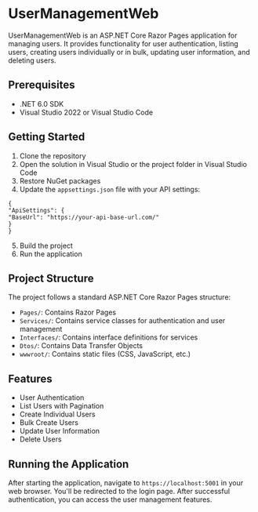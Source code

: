# UserManagementWeb

UserManagementWeb is an ASP.NET Core Razor Pages application for managing users. It provides functionality for user authentication, listing users, creating users individually or in bulk, updating user information, and deleting users.

## Prerequisites

- .NET 6.0 SDK
- Visual Studio 2022 or Visual Studio Code

## Getting Started

1. Clone the repository
2. Open the solution in Visual Studio or the project folder in Visual Studio Code
3. Restore NuGet packages
4. Update the `appsettings.json` file with your API settings:
```
{
"ApiSettings": {
"BaseUrl": "https://your-api-base-url.com/"
}
}
```


5. Build the project
6. Run the application

## Project Structure

The project follows a standard ASP.NET Core Razor Pages structure:

- `Pages/`: Contains Razor Pages
- `Services/`: Contains service classes for authentication and user management
- `Interfaces/`: Contains interface definitions for services
- `Dtos/`: Contains Data Transfer Objects
- `wwwroot/`: Contains static files (CSS, JavaScript, etc.)


## Features

- User Authentication
- List Users with Pagination
- Create Individual Users
- Bulk Create Users
- Update User Information
- Delete Users

## Running the Application

After starting the application, navigate to `https://localhost:5001` in your web browser. You'll be redirected to the login page. After successful authentication, you can access the user management features.
